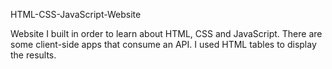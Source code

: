 HTML-CSS-JavaScript-Website

Website I built in order to learn about HTML, CSS and JavaScript. There are some client-side apps that consume
an API. I used HTML tables to display the results.
